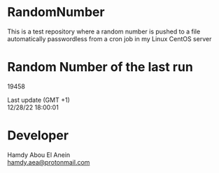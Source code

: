 # RandomNumber    
This is a test repository where a random number is pushed to a file automatically passwordless from a cron job in my Linux CentOS server    
# Random Number of the last run   
19458
      
Last update (GMT +1)    
12/28/22 18:00:01
# Developer    
Hamdy Abou El Anein   
hamdy.aea@protonmail.com
